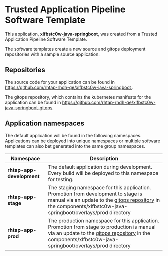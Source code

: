 # Trusted Application Pipeline Software Template

This application, **xlfbstc0w-java-springboot**, was created from a Trusted Application Pipeline Software Template.

The software templates create a new source and gitops deployment repositories with a sample source application. 

## Repositories

The source code for your application can be found in [https://github.com/rhtap-rhdh-qe/xlfbstc0w-java-springboot ](https://github.com/rhtap-rhdh-qe/xlfbstc0w-java-springboot ).
 
The gitops repository, which contains the kubernetes manifests for the application can be found in 
[https://github.com/rhtap-rhdh-qe/xlfbstc0w-java-springboot-gitops ](https://github.com/rhtap-rhdh-qe/xlfbstc0w-java-springboot-gitops ) 

## Application namespaces 

The default application will be found in the following namespaces. Applications can be deployed into unique namespaces or multiple software templates can also bet generated into the same group namespaces.  

|  Namespace   |  Description   |  
| -------- | -------- |   
| **rhtap-app-development** | The default application during development. Every build will be deployed to this namespace for testing. | 
| **rhtap-app-stage** | The staging namespace for this application. Promotion from development to stage is manual via an update to the [gitops repository](https://github.com/rhtap-rhdh-qe/xlfbstc0w-java-springboot-gitops ) in the components/xlfbstc0w-java-springboot/overlays/prod directory |  
| **rhtap-app-prod** | The production namespace for this application. Promotion from stage to production is manual via an update to the [gitops repository](https://github.com/rhtap-rhdh-qe/xlfbstc0w-java-springboot-gitops ) in the components/xlfbstc0w-java-springboot/overlays/prod directory | 